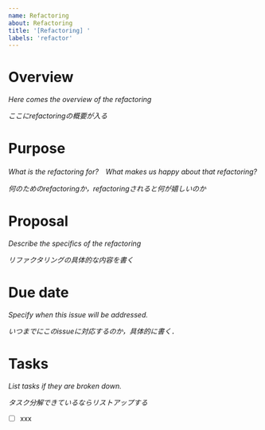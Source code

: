 ```yaml
---
name: Refactoring
about: Refactoring
title: '[Refactoring] '
labels: 'refactor'
---
```


# Overview

*Here comes the overview of the refactoring*

*ここにrefactoringの概要が入る*

# Purpose

*What is the refactoring for?　What makes us happy about that refactoring?*

*何のためのrefactoringか，refactoringされると何が嬉しいのか*

# Proposal
*Describe the specifics of the refactoring*

*リファクタリングの具体的な内容を書く*

# Due date
*Specify when this issue will be addressed.*

*いつまでにこのissueに対応するのか，具体的に書く．*

# Tasks
*List tasks if they are broken down.*

*タスク分解できているならリストアップする*

- [ ] xxx